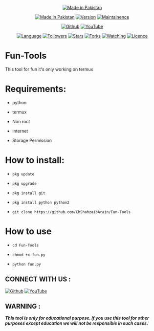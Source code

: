 <p align="center">
<a href="https://bit.ly/3bgtjYk"><img title="Made in Pakistan" src="https://img.shields.io/badge/MADE%20IN-Pakistan-SCRIPT?colorA=%23ff8100&colorB=%23017e40&colorC=%23ff0000&style=for-the-badge"></a>
</p>
<p align="center">
<a href="https://github.com/ChShahzaibArain"><img title="Made in Pakistan" src="https://img.shields.io/badge/Tool-Fun Tools-green.svg"></a>
<a href="https://github.com/ChShahzaibArain"><img title="Version" src="https://img.shields.io/badge/Version-1-green.svg?style=flat-square"></a>
<a href="https://github.com/ChShahzaibArain"><img title="Maintainence" src="https://img.shields.io/badge/Maintained%3F-yes-green.svg"></a>
</p>

<p align="center">
<a href="https://github.com/ChShahzaibArain"><img title="Github" src="https://img.shields.io/badge/Ch Shahzaib-brightgreen?style=for-the-badge&logo=github"></a>
<a href="https://youtube.com/@ChShahzaibKing"><img title="YouTube" src="https://img.shields.io/badge/YouTube-Ch Shahzaib-red?style=for-the-badge&logo=Youtube"></a>
</p>
<p align="center">
<a href="https://github.com/ChShahzaibArain"><img title="Language" src="https://img.shields.io/badge/Made%20with-Python-1f425f.svg?v=103"></a>
<a href="https://github.com/ChShahzaibArain"><img title="Followers" src="https://img.shields.io/github/followers/noob-hackers?color=blue&style=flat-square"></a>
<a href="https://github.com/ChShahzaibArain"><img title="Stars" src="https://img.shields.io/github/stars/noob-hackers/infect?color=red&style=flat-square"></a>
<a href="https://github.com/ChShahzaibArain"><img title="Forks" src="https://img.shields.io/github/forks/noob-hackers/infect?color=red&style=flat-square"></a>
<a href="https://github.com/ChShahzaibArain"><img title="Watching" src="https://img.shields.io/github/watchers/noob-hackers/infect?label=Watchers&color=blue&style=flat-square"></a>
<a href="https://github.com/ChShahzaibArain"><img title="Licence" src="https://img.shields.io/badge/License-MIT-blue.svg"></a>
</p>


# Fun-Tools
This tool for fun it's only working on termux 

# Requirements:

* python

* termux

* Non root

* Internet

* Storage Permission 

# How to install:

* `pkg update`

* `pkg upgrade`

* `pkg install git`

* `pkg install python python2`

* `git clone https://github.com/ChShahzaibArain/Fun-Tools`

# How to use

* `cd Fun-Tools`

* `chmod +x fun.py`

* `python fun.py`

## CONNECT WITH US :

<a href="https://github.com/ChShahzaibArain"><img title="Github" src="https://img.shields.io/badge/Ch Shahzaib-brightgreen?style=for-the-badge&logo=github"></a>
<a href="https://youtube.com/@ChShahzaibKing"><img title="YouTube" src="https://img.shields.io/badge/YouTube-Ch Shahzaib-red?style=for-the-badge&logo=Youtube"></a>

## WARNING : 
***This tool is only for educational purpose. If you use this tool for other purposes except education we will not be responsible in such cases.***
